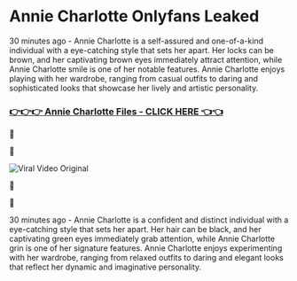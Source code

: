 # Annie Charlotte Onlyfans Leaked

<p>30 minutes ago - Annie Charlotte is a self-assured and one-of-a-kind individual with a eye-catching style that sets her apart. Her locks can be brown, and her captivating brown eyes immediately attract attention, while Annie Charlotte smile is one of her notable features. Annie Charlotte enjoys playing with her wardrobe, ranging from casual outfits to daring and sophisticated looks that showcase her lively and artistic personality.</p><p>
<h3><a href="https://fansleaks.com-getfree.pro/annie-charlotte" rel="nofollow">👉👉👉 Annie Charlotte Files - CLICK HERE 👈👈</a></h3>
<p>🔻</p>
<p>🔻</p> <p>
<a href="https://fansleaks.com-getfree.pro/annie-charlotte" rel="nofollow"><img src="https://i.imgur.com/0ZbtXZ5.gif" alt="Viral Video Original" style="max-width: 100%; display: inline-block;" data-target="animated-image.originalImage"></a>
<p>🔻</p>
<p>🔻</p> <p>30 minutes ago - Annie Charlotte is a confident and distinct individual with a eye-catching style that sets her apart. Her hair can be black, and her captivating green eyes immediately grab attention, while Annie Charlotte grin is one of her signature features. Annie Charlotte enjoys experimenting with her wardrobe, ranging from relaxed outfits to daring and elegant looks that reflect her dynamic and imaginative personality.</p>